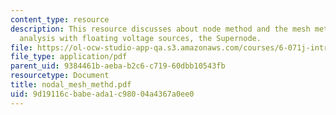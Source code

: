 ```yaml
---
content_type: resource
description: This resource discusses about node method and the mesh method and nodal
  analysis with floating voltage sources, the Supernode.
file: https://ol-ocw-studio-app-qa.s3.amazonaws.com/courses/6-071j-introduction-to-electronics-signals-and-measurement-spring-2006/9d19116cbabeada1c98004a4367a0ee0_nodal_mesh_methd.pdf
file_type: application/pdf
parent_uid: 9384461b-aeba-b2c6-c719-60dbb10543fb
resourcetype: Document
title: nodal_mesh_methd.pdf
uid: 9d19116c-babe-ada1-c980-04a4367a0ee0
---
```

